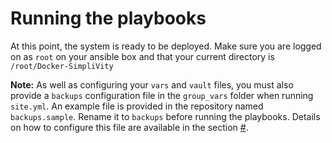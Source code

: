 # Running the playbooks

At this point, the system is ready to be deployed. Make sure you are logged on as `root` on your ansible box and that your current directory is `/root/Docker-SimpliVity`

**Note:** As well as configuring your `vars` and `vault` files, you must also provide a `backups` configuration file in the `group_vars` folder when running `site.yml`. An example file is provided in the repository named `backups.sample`. Rename it to `backups` before running the playbooks. Details on how to configure this file are available in the section [\#](#).